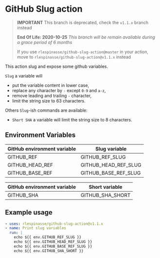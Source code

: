 # GitHub Slug action

> **IMPORTANT**
> This branch is deprecated, check the `v1.1.x` branch instead
>
> **End Of Life: 2020-10-25**
> _This branch will be remain available during a grace period of 6 months_
>
> If you use `rlespinasse/github-slug-action@master` in your action, move to `rlespinasse/github-slug-action@v1.1.x` instead

This action slug and expose some github variables.

`Slug` a variable will

- put the variable content in lower case,
- replace any character by `-` except `0-9` and `a-z`,
- remove leading and trailing `-` character,
- limit the string size to 63 characters.

Others `Slug`-ish commands are available:
- `Short SHA` a variable will limit the string size to 8 characters.

## Environment Variables

| GitHub environment variable | Slug variable        |
|-----------------------------|----------------------|
| GITHUB_REF                  | GITHUB_REF_SLUG      |
| GITHUB_HEAD_REF             | GITHUB_HEAD_REF_SLUG |
| GITHUB_BASE_REF             | GITHUB_BASE_REF_SLUG |

| GitHub environment variable | Short variable   |
|-----------------------------|------------------|
| GITHUB_SHA                  | GITHUB_SHA_SHORT |

## Example usage

```yaml
- uses: rlespinasse/github-slug-action@v1.1.x
- name: Print slug variables
  run: |
    echo ${{ env.GITHUB_REF_SLUG }}
    echo ${{ env.GITHUB_HEAD_REF_SLUG }}
    echo ${{ env.GITHUB_BASE_REF_SLUG }}
    echo ${{ env.GITHUB_SHA_SHORT }}
```

